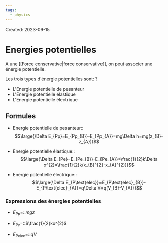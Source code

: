 ```yaml
---
tags:
  - physics
---
```

Created: 2023-09-15

# Energies potentielles
A une [[Force conservative|force conservative]], on peut associer une énergie potentielle.

Les trois types d'énergie potentielles sont:
?
- L'Energie potentielle de pesanteur
- L'Energie potentielle élastique
- L'Energie potentielle électrique
<!--SR:!2024-05-10,144,250-->

## Formules
- Energie potentielle de pesanteur::$$\large{\Delta E_{Pp}=E_{Pp_{B}}-E_{Pp_{A}}=mg\Delta h=mg(z_{B}-z_{A})}$$
<!--SR:!2024-04-30,139,250-->
- Energie potentielle élastique::$$\large{\Delta E_{Pe}=E_{Pe_{B}}-E_{Pe_{A}}=\frac{1}{2}k\Delta x^{2}=\frac{1}{2}k(x_{B}^{2}-x_{A}^{2})}$$
<!--SR:!2024-01-02,68,250-->
- Energie potentielle électrique::$$\large{\Delta E_{P\text{elec}}=E_{P\text{elec}_{B}}-E_{P\text{elec}_{A}}=q\Delta V=q(V_{B}-V_{A})}$$
<!--SR:!2024-02-01,57,170-->

### Expressions des énergies potentielles
- $E_{Pp}=$::$mgz$
<!--SR:!2024-01-31,79,230-->
- $E_{Pe}=$::$\frac{1}{2}kx^{2}$
<!--SR:!2024-02-03,64,190-->
- $E_{P\text{elec}}=$::$qV$
<!--SR:!2024-06-04,159,250-->